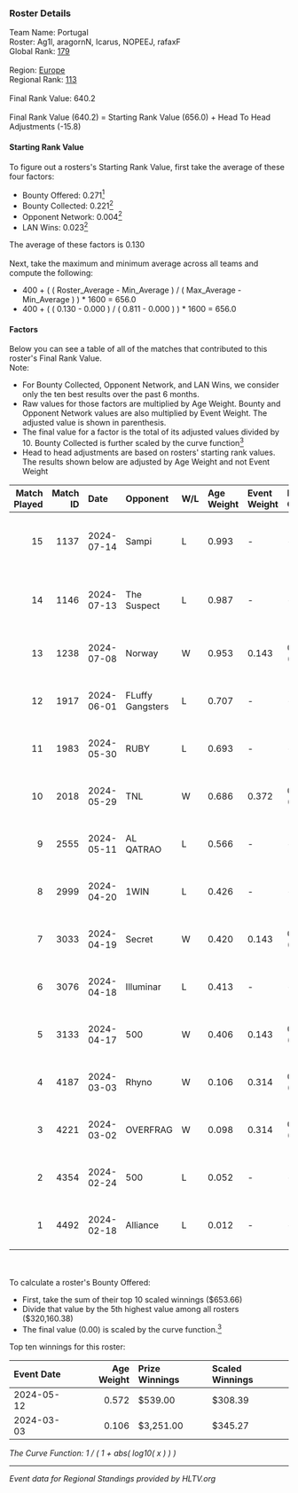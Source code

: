 ### Roster Details<br />
Team Name: Portugal<br />
Roster: Ag1l, aragornN, Icarus, NOPEEJ, rafaxF<br />
Global Rank: [179](../standings_global.md)<br />
<br />
Region: [Europe]( ../standings_europe.md)<br />
Regional Rank: [113]( ../standings_europe.md)<br />
<br />
Final Rank Value:  640.2<br />
<br />
Final Rank Value (640.2) = Starting Rank Value (656.0) + Head To Head Adjustments (-15.8)<br />

#### Starting Rank Value<br />
To figure out a rosters's Starting Rank Value, first take the average of these four factors:<br />
- Bounty Offered: 0.271[<sup>1</sup>](#table2)
- Bounty Collected: 0.221[<sup>2</sup>](#table1)
- Opponent Network: 0.004[<sup>2</sup>](#table1)
- LAN Wins: 0.023[<sup>2</sup>](#table1)

The average of these factors is 0.130<br />
<br />
Next, take the maximum and minimum average across all teams and compute the following:<br />
- 400 + ( ( Roster_Average - Min_Average ) / ( Max_Average - Min_Average ) ) * 1600 = 656.0
- 400 + ( ( 0.130 - 0.000 ) / ( 0.811 - 0.000 ) ) * 1600 = 656.0


#### Factors<br />
Below you can see a table of all of the matches that contributed to this roster's Final Rank Value.<br />
Note:<br />

- For Bounty Collected, Opponent Network, and LAN Wins, we consider only the ten best results over the past 6 months.
- Raw values for those factors are multiplied by Age Weight. Bounty and Opponent Network values are also multiplied by Event Weight. The adjusted value is shown in parenthesis.
- The final value for a factor is the total of its adjusted values divided by 10. Bounty Collected is further scaled by the curve function[<sup>3</sup>](#curveFunction)
- Head to head adjustments are based on rosters' starting rank values. The results shown below are adjusted by Age Weight and not Event Weight
<span id="table1"></span><br />


| Match Played | Match ID | Date       | Opponent         | W/L | Age Weight | Event Weight | Bounty Collected | Opponent Network | LAN Wins  | H2H Adj. | Roster                                 |
| -: | -: | :- | :- | :- | :- | :- | :- | :- | :- | -: | :- |
|           15 |     1137 | 2024-07-14 | Sampi            | L   | 0.993      | -            | -                | -                | -         |    -6.35 | Ag1l, aragornN, Icarus, NOPEEJ, rafaxF |
|           14 |     1146 | 2024-07-13 | The Suspect      | L   | 0.987      | -            | -                | -                | -         |    -8.86 | Ag1l, aragornN, Icarus, NOPEEJ, rafaxF |
|           13 |     1238 | 2024-07-08 | Norway           | W   | 0.953      | 0.143        | 0.005 (0.001)    | 0.096 (0.013)    | 0 (0.000) |    15.77 | Ag1l, aragornN, NOPEEJ, pr, rafaxF     |
|           12 |     1917 | 2024-06-01 | FLuffy Gangsters | L   | 0.707      | -            | -                | -                | -         |   -13.29 | Ag1l, aragornN, P3R3IIRA, pr, rafaxF   |
|           11 |     1983 | 2024-05-30 | RUBY             | L   | 0.693      | -            | -                | -                | -         |    -4.02 | Ag1l, aragornN, P3R3IIRA, pr, rafaxF   |
|           10 |     2018 | 2024-05-29 | TNL              | W   | 0.686      | 0.372        | 0.000 (0.000)    | 0.038 (0.010)    | 0 (0.000) |     6.39 | Ag1l, aragornN, P3R3IIRA, pr, rafaxF   |
|            9 |     2555 | 2024-05-11 | AL QATRAO        | L   | 0.566      | -            | -                | -                | -         |    -8.70 | Ag1l, aragornN, fox, pr, rafaxF        |
|            8 |     2999 | 2024-04-20 | 1WIN             | L   | 0.426      | -            | -                | -                | -         |    -2.47 | Ag1l, aragornN, P3R3IIRA, pr, rafaxF   |
|            7 |     3033 | 2024-04-19 | Secret           | W   | 0.420      | 0.143        | 0.000 (0.000)    | 0.046 (0.003)    | 0 (0.000) |     4.50 | Ag1l, aragornN, P3R3IIRA, pr, rafaxF   |
|            6 |     3076 | 2024-04-18 | Illuminar        | L   | 0.413      | -            | -                | -                | -         |    -9.02 | Ag1l, aragornN, P3R3IIRA, pr, rafaxF   |
|            5 |     3133 | 2024-04-17 | 500              | W   | 0.406      | 0.143        | 0.001 (0.000)    | 0.069 (0.004)    | 0 (0.000) |     7.41 | Ag1l, aragornN, P3R3IIRA, pr, rafaxF   |
|            4 |     4187 | 2024-03-03 | Rhyno            | W   | 0.106      | 0.314        | 0.066 (0.002)    | 0.407 (0.014)    | 1 (0.106) |     2.76 | Ag1l, aragornN, NOPEEJ, pr, rafaxF     |
|            3 |     4221 | 2024-03-02 | OVERFRAG         | W   | 0.098      | 0.314        | 0.000 (0.000)    | 0.000 (0.000)    | 1 (0.098) |     0.94 | Ag1l, aragornN, NOPEEJ, pr, rafaxF     |
|            2 |     4354 | 2024-02-24 | 500              | L   | 0.052      | -            | -                | -                | -         |    -0.77 | Ag1l, aragornN, NOPEEJ, pr, rafaxF     |
|            1 |     4492 | 2024-02-18 | Alliance         | L   | 0.012      | -            | -                | -                | -         |    -0.10 | Ag1l, aragornN, NOPEEJ, pr, rafaxF     |

<br />
<span id="table2"></span><br />
To calculate a roster's Bounty Offered:<br />

- First, take the sum of their top 10 scaled winnings ($653.66)
- Divide that value by the 5th highest value among all rosters ($320,160.38)
- The final value (0.00) is scaled by the curve function.[<sup>3</sup>](#curveFunction)

Top ten winnings for this roster:<br />

| Event Date | Age Weight | Prize Winnings | Scaled Winnings |
| :- | -: | :- | :- |
| 2024-05-12 |      0.572 | $539.00        | $308.39         |
| 2024-03-03 |      0.106 | $3,251.00      | $345.27         |


<span id="curveFunction"></span>_The Curve Function: 1 / ( 1 + abs( log10( x ) ) )_<br />

---
_Event data for Regional Standings provided by HLTV.org_<br />
